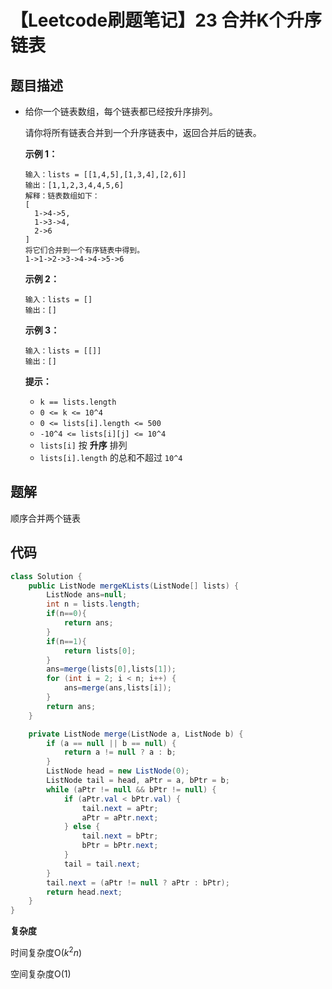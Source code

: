 # 【Leetcode刷题笔记】23 合并K个升序链表

## 题目描述

- 给你一个链表数组，每个链表都已经按升序排列。

  请你将所有链表合并到一个升序链表中，返回合并后的链表。

  

  **示例 1：**

  ```
  输入：lists = [[1,4,5],[1,3,4],[2,6]]
  输出：[1,1,2,3,4,4,5,6]
  解释：链表数组如下：
  [
    1->4->5,
    1->3->4,
    2->6
  ]
  将它们合并到一个有序链表中得到。
  1->1->2->3->4->4->5->6
  ```

  **示例 2：**

  ```
  输入：lists = []
  输出：[]
  ```

  **示例 3：**

  ```
  输入：lists = [[]]
  输出：[]
  ```

  

  **提示：**

  - `k == lists.length`
  - `0 <= k <= 10^4`
  - `0 <= lists[i].length <= 500`
  - `-10^4 <= lists[i][j] <= 10^4`
  - `lists[i]` 按 **升序** 排列
  - `lists[i].length` 的总和不超过 `10^4`

## 题解

顺序合并两个链表

## 代码

```java
class Solution {
    public ListNode mergeKLists(ListNode[] lists) {
        ListNode ans=null;
        int n = lists.length;
        if(n==0){
            return ans;
        }
        if(n==1){
            return lists[0];
        }
        ans=merge(lists[0],lists[1]);
        for (int i = 2; i < n; i++) {
            ans=merge(ans,lists[i]);
        }
        return ans;
    }

    private ListNode merge(ListNode a, ListNode b) {
        if (a == null || b == null) {
            return a != null ? a : b;
        }
        ListNode head = new ListNode(0);
        ListNode tail = head, aPtr = a, bPtr = b;
        while (aPtr != null && bPtr != null) {
            if (aPtr.val < bPtr.val) {
                tail.next = aPtr;
                aPtr = aPtr.next;
            } else {
                tail.next = bPtr;
                bPtr = bPtr.next;
            }
            tail = tail.next;
        }
        tail.next = (aPtr != null ? aPtr : bPtr);
        return head.next;
    }
}
```

**复杂度**

时间复杂度O($k^2n$)

空间复杂度O(1)

